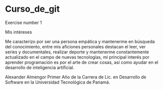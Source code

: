 # Curso_de_git
Exercise number 1

Mis intéreses 

Me caracterizo por ser una persona empática y mantenerme
en búsqueda del conocimiento, entre mis aficiones personales
destacan el leer, ver series y documentales, realizar deporte y
mantenerme constantemente actualizado en el campo de nuevas
tecnologías, mi principal interés por aprender programación es
por el arte de crear cosas, así como ayudar en el desarrollo de 
inteligencia artificial.


Alexander Almengor
Primer Año de la Carrera de Lic. en Desarrollo de Software en la Universidad Tecnológica de Panamá.
